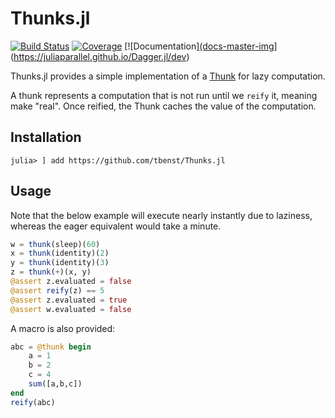 # Thunks.jl

[![Build Status](https://github.com/tbenst/Thunk.jl/workflows/CI/badge.svg)](https://github.com/tbenst/Thunk.jl/actions)
[![Coverage](https://codecov.io/gh/tbenst/Thunk.jl/branch/master/graph/badge.svg)](https://codecov.io/gh/tbenst/Thunk.jl)
[![Documentation][(docs-master-img](https://img.shields.io/badge/docs-master-blue.svg)](https://juliaparallel.github.io/Dagger.jl/dev)

Thunks.jl provides a simple implementation of a
[Thunk](https://en.wikipedia.org/wiki/Thunk) for lazy computation.

A thunk represents a computation that is not run until we `reify` it,
meaning make "real". Once reified, the Thunk caches the value of the
computation.

## Installation
```
julia> ] add https://github.com/tbenst/Thunks.jl
```
## Usage
Note that the below example will execute nearly instantly due to laziness,
whereas the eager equivalent would take a minute.
```julia
w = thunk(sleep)(60)
x = thunk(identity)(2)
y = thunk(identity)(3)
z = thunk(+)(x, y)
@assert z.evaluated = false
@assert reify(z) == 5
@assert z.evaluated = true
@assert w.evaluated = false
```

A macro is also provided:
```julia
abc = @thunk begin
    a = 1
    b = 2
    c = 4
    sum([a,b,c])
end
reify(abc)